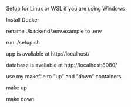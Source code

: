 Setup for Linux or WSL if you are using Windows

Install Docker

rename ./backend/.env.example to .env

run ./setup.sh

app is avaliable at http://localhost/

database is avaliable at http://localhost:8080/

use my makefile to "up" and "down" containers

make up

make down
